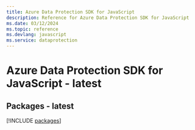 ```yaml
---
title: Azure Data Protection SDK for JavaScript
description: Reference for Azure Data Protection SDK for JavaScript
ms.date: 03/12/2024
ms.topic: reference
ms.devlang: javascript
ms.service: dataprotection
---
```

# Azure Data Protection SDK for JavaScript - latest
## Packages - latest
[!INCLUDE [packages](data-protection-index.md)]